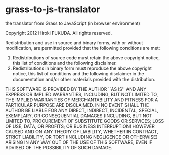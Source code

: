 grass-to-js-translator
======================

the translator from Grass to JavaScript (in browser environment)

Copyright 2012 Hiroki FUKUDA. All rights reserved.

Redistribution and use in source and binary forms, with or without
modification, are permitted provided that the following conditions are met:

   1. Redistributions of source code must retain the above copyright
notice, this list of conditions and the following disclaimer.
   2. Redistributions in binary form must reproduce the above copyright
notice, this list of conditions and the following disclaimer in the
documentation and/or other materials provided with the distribution.

THIS SOFTWARE IS PROVIDED BY THE AUTHOR ``AS IS'' AND ANY EXPRESS OR IMPLIED
WARRANTIES, INCLUDING, BUT NOT LIMITED TO, THE IMPLIED WARRANTIES OF
MERCHANTABILITY AND FITNESS FOR A PARTICULAR PURPOSE ARE DISCLAIMED. IN NO
EVENT SHALL THE AUTHOR BE LIABLE FOR ANY DIRECT, INDIRECT, INCIDENTAL,
SPECIAL, EXEMPLARY, OR CONSEQUENTIAL DAMAGES (INCLUDING, BUT NOT LIMITED TO,
PROCUREMENT OF SUBSTITUTE GOODS OR SERVICES; LOSS OF USE, DATA, OR PROFITS; OR
BUSINESS INTERRUPTION) HOWEVER CAUSED AND ON ANY THEORY OF LIABILITY, WHETHER
IN CONTRACT, STRICT LIABILITY, OR TORT (INCLUDING NEGLIGENCE OR OTHERWISE)
ARISING IN ANY WAY OUT OF THE USE OF THIS SOFTWARE, EVEN IF ADVISED OF THE
POSSIBILITY OF SUCH DAMAGE.

